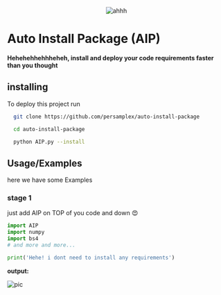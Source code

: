 <p align="center">
  <img src="https://encrypted-tbn0.gstatic.com/images?q=tbn:ANd9GcQhZqSgiNN9RKX_5fpW7luwBVSA0X_EizoqWYNuj3vEUg&s" alt="ahhh">
</p>


# Auto Install Package (AIP)
**Hehehehhehhheheh, install and deploy your code requirements faster than you thought**


## installing

To deploy this project run

```bash
  git clone https://github.com/persamplex/auto-install-package
```

```bash
  cd auto-install-package
```

```bash
  python AIP.py --install
```



## Usage/Examples
here we have some Examples


### stage 1
just add AIP on TOP of you code and down 😍
```python
import AIP
import numpy
import bs4
# and more and more...

print('Hehe! i dont need to install any requirements')
```
**output:**


![pic](https://uploadkon.ir/uploads/cd8207_24Capture.jpg)



